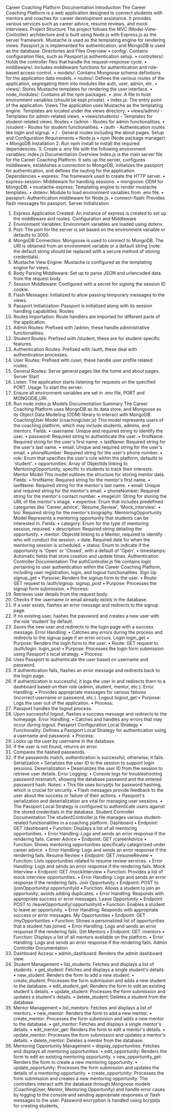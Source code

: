 Career Coaching Platform Documentation
Introduction
The Career Coaching Platform is a web application designed to connect students with mentors and 
coaches for career development assistance. It provides various services such as career advice, resume 
reviews, and mock interviews.
Project Structure
The project follows the MVC (Model-View-Controller) architecture and is built using Node.js with 
Express.js as the server framework. Mustache is used as the templating engine for rendering views. 
Passport.js is implemented for authentication, and MongoDB is used as the database.
Directories and Files Overview
• config/: Contains configuration files, such as Passport.js authentication setup.
• controllers/: Holds the controller files that handle the request-response cycle.
• middleware/: Includes middleware functions for authentication and role-based access control.
• models/: Contains Mongoose schema definitions for the application data models.
• routes/: Defines the various routes of the application, segregating them into modules like auth, 
user, admin, etc.
• views/: Stores Mustache templates for rendering the user interface.
• node_modules/: Contains all the npm packages.
• .env: A file to hold environment variables (should be kept private).
• index.js: The entry point of the application.
Views
The application uses Mustache as the templating engine. Templates are located under the views
directory.
• views/admin/ - Templates for admin-related views.
• views/students/ - Templates for student-related views.
Routes
• /admin - Routes for admin functionalities.
• /student - Routes for student functionalities.
• /auth - Authentication routes like login and signup.
• / - General routes including the about pages.
Setup and Configuration
Requirements
• Node.js
• npm (Node package manager)
• MongoDB
Installation
2. Run npm install to install the required dependencies.
3. Create a .env file with the following environment variables:
index.js Documentation
Overview
index.js is the main server file for the Career Coaching Platform. It sets up the server, configures 
middleware, establishes a connection to MongoDB, initializes the passport for authentication, and 
defines the routing for the application.
Dependencies
• express: The framework used to create the HTTP server.
• express-session: Middleware for handling sessions.
• mongoose: ODM for MongoDB.
• mustache-express: Templating engine to render mustache templates.
• dotenv: Module to load environment variables from .env file.
• passport: Authentication middleware for Node.js.
• connect-flash: Provides flash messages for passport.
Server Initialization
1. Express Application Created: An instance of express is created to set up the middleware and 
routes.
Configuration and Middleware
2. Environment Variables: Environment variables are loaded using dotenv.
3. Port: The port for the server is set based on the environment variable or defaults to 3000.
4. MongoDB Connection: Mongoose is used to connect to MongoDB. The URI is obtained from an 
environment variable or a default string (note: the default string should be replaced with a 
secure method of storing credentials).
5. Mustache View Engine: Mustache is configured as the templating engine for views.
6. Body Parsing Middleware: Set up to parse JSON and urlencoded data from the request body.
7. Session Middleware: Configured with a secret for signing the session ID cookie.
8. Flash Messages: Initialized to allow passing temporary messages to the views.
9. Passport Initialization: Passport is initialized along with its session handling capabilities.
Routes
10. Routes Importation: Route handlers are imported for different parts of the application.
11. Admin Routes: Prefixed with /admin, these handle administrative functionalities.
12. Student Routes: Prefixed with /student, these are for student-specific features.
13. Authentication Routes: Prefixed with /auth, these deal with authentication processes.
14. User Routes: Prefixed with /user, these handle user profile related routes.
15. General Routes: Serve general pages like the home and about pages.
Server Start
15. Listen: The application starts listening for requests on the specified PORT.
Usage
To start the server:
1. Ensure all environment variables are set in .env file, PORT and MONGODB_URI.
2. Run node index.js
Models Documentation Summary
The Career Coaching Platform uses MongoDB as its data store, and Mongoose as its Object Data 
Modeling (ODM) library to interact with MongoDB. 
CoachingUser Model (coachingUser.js)
This model represents users of the coaching platform, which may include students, admins, and 
mentors.
Fields:
• username: Unique and required string to identify the user.
• password: Required string to authenticate the user.
• firstName: Required string for the user's first name.
• lastName: Required string for the user's last name.
• email: Unique and required string for the user's email.
• phoneNumber: Required string for the user's phone number.
• role: Enum that specifies the user's role within the platform, defaults to 'student'.
• opportunities: Array of ObjectIds linking to MentoringOpportunity, specific to students to track 
their interests.
Mentor Model
This model outlines the structure for storing mentor data.
Fields:
• firstName: Required string for the mentor's first name.
• lastName: Required string for the mentor's last name.
• email: Unique and required string for the mentor's email.
• phoneNumber: Required string for the mentor's contact number.
• imageUrl: String for storing the URL of the mentor's image.
• expertise: Enum that includes predefined categories like 'Career_advice', 'Resume_Review', 
'Mock_Interview'.
• bio: Required string for the mentor's biography.
MentoringOpportunity Model
Represents a mentoring opportunity that students can be interested in.
Fields:
• category: Enum for the type of mentoring session, required.
• description: Required string detailing the opportunity.
• mentor: ObjectId linking to a Mentor, required to identify who will conduct the session.
• date: Required date for when the mentoring session is scheduled.
• status: Enum to indicate if the opportunity is 'Open' or 'Closed', with a default of 'Open'.
• timestamps: Automatic fields that store creation and update times.
Authentication Controller Documentation 
The authController.js file contains logic pertaining to user authentication within the Career Coaching 
Platform, including user registration, login, and logout functionalities. 
Sign Up
signup_get
• Purpose: Renders the signup form to the user.
• Route: GET request to /auth/signup.
signup_post
• Purpose: Processes the signup form submission.
• Process:
1. Retrieves user details from the request body.
2. Checks if the username or email already exists in the database.
3. If a user exists, flashes an error message and redirects to the signup page.
4. If no existing user, hashes the password and creates a new user with the role 'student' 
by default.
5. Saves the new user and redirects to the login page with a success message.
Error Handling:
• Catches any errors during the process and redirects to the signup page if an error occurs.
Login
login_get
• Purpose: Renders the login form to the user.
• Route: GET request to /auth/login.
login_post
• Purpose: Processes the login form submission using Passport's local strategy.
• Process:
1. Uses Passport to authenticate the user based on username and password.
2. If authentication fails, flashes an error message and redirects back to the login page.
3. If authentication is successful, it logs the user in and redirects them to a dashboard 
based on their role (admin, student, mentor, etc.).
Error Handling:
• Provides appropriate messages for various failures (incorrect username or password, etc.).
Logout
logout_get
• Purpose: Logs the user out of the application.
• Process:
1. Passport handles the logout process.
2. Upon successful logout, flashes a success message and redirects to the homepage.
Error Handling:
• Catches and handles any errors that may occur during logout.
Passport Configuration
Local Strategy
• Functionality: Defines a Passport Local Strategy for authentication using a username and 
password.
• Process:
1. Looks up the user by username in the database.
2. If the user is not found, returns an error.
3. Compares the hashed passwords.
4. If the passwords match, authentication is successful; otherwise, it fails.
Serialization
• Serializes the user ID to the session to support login sessions.
Deserialization
• Deserializes the user ID from the session to retrieve user details.
Error Logging:
• Console logs for troubleshooting password mismatch, showing the database password and the 
entered password hash.
Notes:
• This file uses bcryptjs for password hashing, which is crucial for security.
• Flash messages provide feedback to the user about the success or failure of their actions.
• Passport's serialization and deserialization are vital for managing user sessions.
• The Passport Local Strategy is configured to authenticate users against the stored credentials in 
the database.
Student Controller Documentation 
The studentController.js file manages various student-related functionalities in a coaching platform. 
Dashboard
• Endpoint: GET /dashboard
• Function: Displays a list of all mentoring opportunities.
• Error Handling: Logs and sends an error response if the rendering fails.
Career Advice
• Endpoint: GET /careerAdvice
• Function: Shows mentoring opportunities specifically categorized under career advice.
• Error Handling: Logs and sends an error response if the rendering fails.
Resume Review
• Endpoint: GET /resumeReview
• Function: Lists opportunities related to resume review services.
• Error Handling: Logs and sends an error response if the rendering fails.
Mock Interview
• Endpoint: GET /mockInterview
• Function: Provides a list of mock interview opportunities.
• Error Handling: Logs and sends an error response if the rendering fails.
Join Opportunity
• Endpoint: POST to /joinOpportunity/:opportunityId
• Function: Allows a student to join an opportunity; avoids adding duplicates.
• Error Handling: Responds with appropriate success or error messages.
Leave Opportunity
• Endpoint: POST to /leaveOpportunity/:opportunityId
• Function: Enables a student to leave an opportunity.
• Error Handling: Responds with appropriate success or error messages.
My Opportunities
• Endpoint: GET /myOpportunities
• Function: Shows a personalized list of opportunities that a student has joined.
• Error Handling: Logs and sends an error response if the rendering fails.
Get Mentors
• Endpoint: GET /mentors
• Function: Displays a list of all mentors available on the platform.
• Error Handling: Logs and sends an error response if the rendering fails.
Admin Controller Documentation 
1. Dashboard Access
• admin_dashboard: Renders the admin dashboard view.
2. Student Management
• list_students: Fetches and displays a list of students.
• get_student: Fetches and displays a single student's details.
• new_student: Renders the form to add a new student.
• create_student: Processes the form submission and adds a new student to the 
database.
• edit_student_get: Renders the form to edit an existing student's details.
• update_student: Processes the form submission and updates a student's details.
• delete_student: Deletes a student from the database.
3. Mentor Management
• list_mentors: Fetches and displays a list of mentors.
• new_mentor: Renders the form to add a new mentor.
• create_mentor: Processes the form submission and adds a new mentor to the database.
• get_mentor: Fetches and displays a single mentor's details.
• edit_mentor_get: Renders the form to edit a mentor's details.
• update_mentor: Processes the form submission and updates a mentor's details.
• delete_mentor: Deletes a mentor from the database.
4. Mentoring Opportunity Management
• display_opportunities: Fetches and displays all mentoring opportunities.
• edit_opportunity: Renders the form to edit an existing mentoring opportunity.
• new_opportunity_get: Renders the form to create a new mentoring opportunity.
• update_opportunity: Processes the form submission and updates the details of a 
mentoring opportunity.
• create_opportunity: Processes the form submission and creates a new mentoring 
opportunity.
The controllers interact with the database through Mongoose models (CoachingUser, Mentor, 
Mentoring Opportunity) and handle error cases by logging to the console and sending appropriate 
responses or flash messages to the user. Password encryption is handled using bcryptjs for creating 
students,
